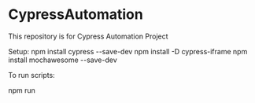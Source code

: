 # CypressAutomation
This repository is for Cypress Automation Project

Setup:
npm install cypress --save-dev
npm install -D cypress-iframe
npm install mochawesome --save-dev

To run scripts:

npm run <Script Name>
    e.g: npm run dashboardTest

